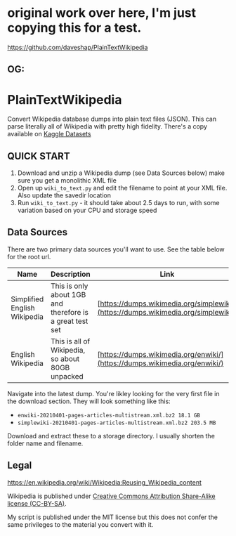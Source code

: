 # original work over here, I'm just copying this for a test.

https://github.com/daveshap/PlainTextWikipedia




## OG:

# PlainTextWikipedia

Convert Wikipedia database dumps into plain text files (JSON). This can parse literally all of Wikipedia with pretty high fidelity. There's a copy available on [Kaggle Datasets](https://www.kaggle.com/ltcmdrdata/plain-text-wikipedia-202011)


## QUICK START

1. Download and unzip a Wikipedia dump (see Data Sources below) make sure you get a monolithic XML file
2. Open up `wiki_to_text.py` and edit the filename to point at your XML file. Also update the savedir location
3. Run `wiki_to_text.py` - it should take about 2.5 days to run, with some variation based on your CPU and storage speed


## Data Sources

There are two primary data sources you'll want to use. See the table below for the root url. 

| Name | Description | Link |
|---|---|---|
| Simplified English Wikipedia | This is only about 1GB and therefore is a great test set | [https://dumps.wikimedia.org/simplewiki/](https://dumps.wikimedia.org/simplewiki/) |
| English Wikipedia | This is all of Wikipedia, so about 80GB unpacked | [https://dumps.wikimedia.org/enwiki/](https://dumps.wikimedia.org/enwiki/)

Navigate into the latest dump. You're likley looking for the very first file in the download section. They will look something like this:

- `enwiki-20210401-pages-articles-multistream.xml.bz2 18.1 GB`
- `simplewiki-20210401-pages-articles-multistream.xml.bz2 203.5 MB`

Download and extract these to a storage directory. I usually shorten the folder name and filename. 


## Legal

https://en.wikipedia.org/wiki/Wikipedia:Reusing_Wikipedia_content

Wikipedia is published under [Creative Commons Attribution Share-Alike license (CC-BY-SA)](https://en.wikipedia.org/wiki/Wikipedia:Text_of_Creative_Commons_Attribution-ShareAlike_3.0_Unported_License). 

My script is published under the MIT license but this does not confer the same privileges to the material you convert with it. 

